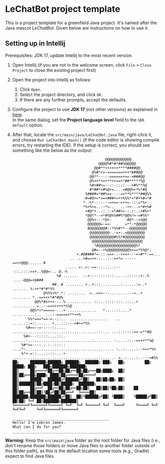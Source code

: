 # LeChatBot project template

This is a project template for a greenfield Java project. It's named after the Java mascot _LeChatBot_. Given below are instructions on how to use it.

## Setting up in Intellij

Prerequisites: JDK 17, update Intellij to the most recent version.

1. Open Intellij (if you are not in the welcome screen, click `File` > `Close Project` to close the existing project first)
1. Open the project into Intellij as follows:
   1. Click `Open`.
   1. Select the project directory, and click `OK`.
   1. If there are any further prompts, accept the defaults.
1. Configure the project to use **JDK 17** (not other versions) as explained in [here](https://www.jetbrains.com/help/idea/sdk.html#set-up-jdk).<br>
   In the same dialog, set the **Project language level** field to the `SDK default` option.
1. After that, locate the `src/main/java/LeChatBot.java` file, right-click it, and choose `Run LeChatBot.main()` (if the code editor is showing compile errors, try restarting the IDE). If the setup is correct, you should see something like the below as the output:

   ```
                                             @@@@@@@@@@@@
                                          @@@@%#*#*##%@@@@@
                                        @@#**++++++****####@@
                                       @%#*+=-=======+++*###@@
                                      @@**---:-======+==-=###@@
                                      @%++*+=+**++==+*##*****%@
                                      %#+##+=--::-::::---+#%**%@
                                      #*##*+#%@+=....=#@@%+*%*#@
                                    %####=*##%==----==**%****##@%%
                                   -#=#@+=*==+###+=++%%%*=*#+%#=*#
                                   *.-%*-:::---=+==-=++=-:::=*%+:-
                                   *%+%+=..:-*=-.   ..-++-..=*#+%#
                                    +#@*+..::.:-=*##+=-:.::.:+#%+*
                                    *@@**--=*#%@%%##%*@@%*=-=#%%*
                                     @@%+-.-*@+-      -#@*-:=%@@
                                     @@@@@@=-==:  .   =**-*@@@@@
                                     #@@@@@@@#::*%%#**--@@@@@@@@
                                      @@@@@@@@@-.-=+:.=@@@@@@@@
                                      @@@@@@@@@@@#%%*#@@@@@@@@@
                                       @@@@@@@@@@@@@@@@@@@@@@@
                                        *#@@@@@@@@@@@@@@@@@%*
                                       @#=--+%@@@@@@@@@@%+==*%%@*:
                                +.#@####*=-::-==+-:-+==+---=+#**:==...
                             .. .:.+#==++--...:--=+*=---:--==++@@@...... #
                           ..... =:.=:-==--:.....:---::.::::==+..%@@=:.. @.-%
                       %# .......  -.+-:--:::::::......::::::+:.% ....-@@@=+@###
                     ##..# ........ +..+:::.........:......:=..* ....... %:=+*#*#*%%
                 @%%%+%*.*: ........  =..===---........---=..+  ........ *..==+++*#*#@%
             @@%*#=++=--..% ........... ::...::::-:::..:...+  .......... =..--==+++++*%%@
           @@%*+*=====--..+ .............   *.....::....*  ..........:..  -.-:-=====+**++%
          %%*===*==-=--::..  .................    ..    ......::=::...... +...:::---=#+=*%%
         %#==--=-:---::....  .......................................-.... ...:.:::::==-=**#@
        %#+---:::::....::..  ......-.............................:........ -.....::.-==++**%@
       %#*==---:.:.:..:::.: ...:*:........................................ :..:.....:--+=+*%%
       %*+-=::....:-::-...+ ............................................... =..:....:..---+#%%
   ██╗     ███████╗██████╗ ██████╗  ██████╗ ███╗   ██╗         ██╗ █████╗ ███╗   ███╗███████╗███████╗
   ██║     ██╔════╝██╔══██╗██╔══██╗██╔═══██╗████╗  ██║         ██║██╔══██╗████╗ ████║██╔════╝██╔════╝
   ██║     █████╗  ██████╔╝██████╔╝██║   ██║██╔██╗ ██║         ██║███████║██╔████╔██║█████╗  ███████╗
   ██║     ██╔══╝  ██╔══██╗██╔══██╗██║   ██║██║╚██╗██║    ██   ██║██╔══██║██║╚██╔╝██║██╔══╝  ╚════██║
   ███████╗███████╗██████╔╝██║  ██║╚██████╔╝██║ ╚████║    ╚█████╔╝██║  ██║██║ ╚═╝ ██║███████╗███████║
   ╚══════╝╚══════╝╚═════╝ ╚═╝  ╚═╝ ╚═════╝ ╚═╝  ╚═══╝     ╚════╝ ╚═╝  ╚═╝╚═╝     ╚═╝╚══════╝╚══════╝

   ____________________________________________
   Hello! I'm Lebron James.
   What can I do for you?
   ____________________________________________
   ```

**Warning:** Keep the `src\main\java` folder as the root folder for Java files (i.e., don't rename those folders or move Java files to another folder outside of this folder path), as this is the default location some tools (e.g., Gradle) expect to find Java files.
